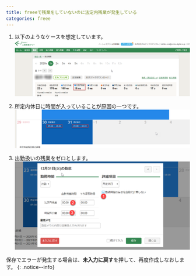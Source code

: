 ```yaml
---
title: freeeで残業をしていないのに法定内残業が発生している
categories: freee
---
```


1. 以下のようなケースを想定しています。
![](../assets/images/2020-02-10-17-03-52.png)

2. 所定内休日に時間が入っていることが原因の一つです。
![](../assets/images/2020-02-10-17-05-26.png)

3. 出勤扱いの残業をゼロとします。
![](../assets/images/2020-02-10-17-06-30.png)

保存でエラーが発生する場合は、**未入力に戻す**を押して、再度作成しなおします。
{: .notice--info}

